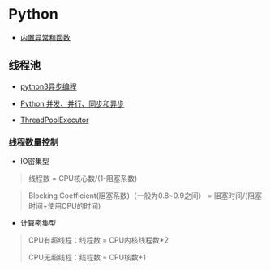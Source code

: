 # Python



* [内置异常和函数](https://lichangke.github.io/category/#python)



## 线程池


* [python3异步编程](https://blog.51cto.com/445153/2138832)

* [Python 并发、并行、同步和异步](https://www.jianshu.com/p/13d2e8514546)

* [ThreadPoolExecutor](https://www.jianshu.com/p/6d6e4f745c27)


### 线程数量控制

- IO密集型

> 线程数 = CPU核心数/(1-阻塞系数)

> Blocking Coefficient(阻塞系数)（一般为0.8~0.9之间） = 阻塞时间/(阻塞时间+使用CPU的时间)

- 计算密集型

> CPU有超线程：线程数 = CPU内核线程数*2
>
> CPU无超线程：线程数 = CPU核数+1
